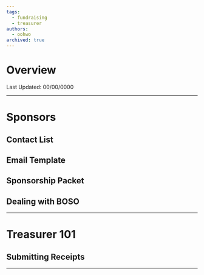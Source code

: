 ```yaml
---
tags:
  - fundraising
  - treasurer
authors:
  - oohwo
archived: true
---
```

# Overview
Last Updated: 00/00/0000

-----
# Sponsors
## Contact List
## Email Template
## Sponsorship Packet
## Dealing with BOSO
-----
# Treasurer 101
## Submitting Receipts
-----
